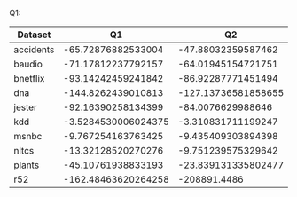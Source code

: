 Q1:

| Dataset |  Q1 | Q2 |
| ------- | ----- | ---- |
| accidents | -65.72876882533004 | -47.88032359587462
| baudio | -71.17812237792157 | -64.01945154721751
| bnetflix | -93.14242459241842 | -86.92287771451494
| dna | -144.8262439010813 | -127.13736581858655
| jester | -92.16390258134399 | -84.0076629988646
| kdd | -3.5284530006024375 | -3.310831711199247
| msnbc | -9.767254163763425 | -9.435409303894398 |
| nltcs | -13.32128520270276 | -9.751239575329642 |
| plants | -45.10761938833193 | -23.839131335802477 |
| r52 | -162.48463620264258 | -208891.4486 |
